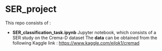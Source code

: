 # **SER_project**

This repo consists of :

- **SER_classification_task.ipynb** Jupyter notebook, which consists of a SER study on the Crema-D dataset
  The **data** can be obtained from the following Kaggle link : https://www.kaggle.com/ejlok1/cremad
  
 
